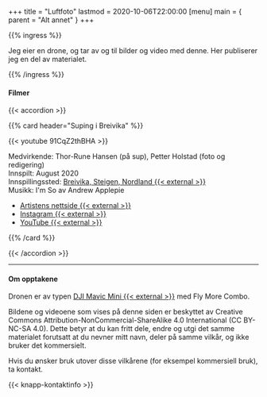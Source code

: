 +++
title = "Luftfoto"
lastmod = 2020-10-06T22:00:00
[menu]
main = { parent = "Alt annet" }
+++

{{% ingress %}}

Jeg eier en drone, og tar av og til bilder og video med denne. Her publiserer jeg en del av
materialet.

{{% /ingress %}}

#### Filmer

{{< accordion >}}

{{% card header="Suping i Breivika" %}}

{{< youtube 91CqZ2thBHA >}}

Medvirkende: Thor-Rune Hansen (på sup), Petter Holstad (foto og redigering)  
Innspilt: August 2020   
Innspillingssted: [Breivika, Steigen, Nordland {{< external >}}][breivika]  
Musikk: I'm So av Andrew Applepie  
- [Artistens nettside {{< external >}}][a1]  
- [Instagram {{< external >}}][a2]  
- [YouTube {{< external >}}][a3]  

[breivika]: https://goo.gl/maps/zxHi7H7VvkrCbeCVA
[a1]: https://www.andrewapplepie.com/#contact
[a2]: https://www.instagram.com/andrew_applepie/
[a3]: https://www.youtube.com/andrewapplepie

{{% /card %}}

{{< /accordion >}}

---

#### Om opptakene

Dronen er av typen [DJI Mavic Mini {{< external >}}](https://www.dji.com/no/mavic-mini) med Fly More
Combo.

Bildene og videoene som vises på denne siden er beskyttet av Creative Commons
Attribution-NonCommercial-ShareAlike 4.0 International (CC BY-NC-SA 4.0). Dette betyr at du kan
fritt dele, endre og utgi det samme materialet forutsatt at du nevner mitt navn, deler på samme
vilkår, og ikke bruker det kommersielt.

Hvis du ønsker bruk utover disse vilkårene (for eksempel kommersiell bruk), ta kontakt.

{{< knapp-kontaktinfo >}}
